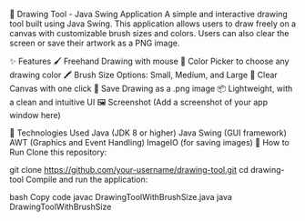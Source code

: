 🎨 Drawing Tool - Java Swing Application
A simple and interactive drawing tool built using Java Swing. This application allows users to draw freely on a canvas with customizable brush sizes and colors. Users can also clear the screen or save their artwork as a PNG image.

✨ Features
🖌️ Freehand Drawing with mouse
🎨 Color Picker to choose any drawing color
🖍️ Brush Size Options: Small, Medium, and Large
🧹 Clear Canvas with one click
💾 Save Drawing as a .png image
📦 Lightweight, with a clean and intuitive UI
🖼️ Screenshot
(Add a screenshot of your app window here)

🔧 Technologies Used
Java (JDK 8 or higher)
Java Swing (GUI framework)
AWT (Graphics and Event Handling)
ImageIO (for saving images)
🚀 How to Run
Clone this repository:

git clone https://github.com/your-username/drawing-tool.git
cd drawing-tool
Compile and run the application:

bash Copy code javac DrawingToolWithBrushSize.java java DrawingToolWithBrushSize
